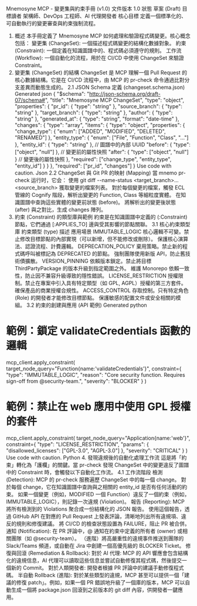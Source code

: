 Mnemosyne MCP - 變更集與約束手冊 (v1.0)
文件版本	1.0
狀態	草案 (Draft)
目標讀者	架構師、DevOps 工程師、AI 代理開發者
核心目標	定義一個標準化的、可自動執行的變更審查與約束強制流程。
1. 概述
本手冊定義了 Mnemosyne MCP 如何處理和驗證程式碼變更。核心概念包括：
變更集 (ChangeSet): 一個描述程式碼變更的結構化數據對象。
約束 (Constraint): 一個定義在知識圖譜中的、程式碼必須遵守的規則。
工作流 (Workflow): 一個自動化的流程，用於在 CI/CD 中使用 ChangeSet 來驗證 Constraint。
2. 變更集 (ChangeSet) 的結構
ChangeSet 是 MCP 理解一個 Pull Request 的核心數據結構。它是在 CI/CD 流程中，由 MCP 的 pr-check 命令通過比對分支差異而動態生成的。
2.1 JSON Schema 定義 (changeset.schema.json)
Generated json
{
  "$schema": "http://json-schema.org/draft-07/schema#",
  "title": "Mnemosyne MCP ChangeSet",
  "type": "object",
  "properties": {
    "pr_id": { "type": "string" },
    "source_branch": { "type": "string" },
    "target_branch": { "type": "string" },
    "author": { "type": "string" },
    "generated_at": { "type": "string", "format": "date-time" },
    "changes": {
      "type": "array",
      "items": {
        "type": "object",
        "properties": {
          "change_type": { "enum": ["ADDED", "MODIFIED", "DELETED", "RENAMED"] },
          "entity_type": { "enum": ["File", "Function", "Class", "..."] },
          "entity_id": { "type": "string" }, // 圖譜中的內部 UUID
          "before": { "type": ["object", "null"] }, // 變更前的屬性快照
          "after": { "type": ["object", "null"] }  // 變更後的屬性快照
        },
        "required": ["change_type", "entity_type", "entity_id"]
      }
    }
  },
  "required": ["pr_id", "changes"]
}
Use code with caution.
Json
2.2 ChangeSet 與 Git PR 的映射 (Mapping)
當 mnemo pr-check 运行时，它会：
使用 git diff --name-status <target_branch>...<source_branch> 獲取變更的檔案列表。
對於每個變更的檔案，觸發 ECL 管線的 Cognify 階段，解析出變更的 Function, Class 等細粒度實體。
在知識圖譜中查詢這些實體的變更前狀態 (before)。
將解析出的變更後狀態 (after) 與之對比，生成 changes 陣列。
3. 約束 (Constraint) 的類型庫與範例
約束是在知識圖譜中定義的 (:Constraint) 節點，它們通過 [:APPLIES_TO] 邊與受其影響的節點關聯。
3.1 核心約束類型庫
約束類型 (type)	描述	應用場景
IMMUTABLE_LOGIC	核心邏輯不可變。禁止修改目標節點的內部實現（可以新增，但不能修改或刪除）。	保護核心演算法、認證流程、計費邏輯。
DEPRECATION_POLICY	棄用策略。禁止新的程式碼呼叫被標記為 DEPRECATED 的節點。	強制團隊使用新版 API，防止舊技術債擴散。
VERSION_PINNING	依賴版本鎖定。禁止將目標 ThirdPartyPackage 的版本升級到指定範圍之外。	維護 Monorepo 依賴一致性，防止因不兼容升級導致的隱性錯誤。
LICENSE_RESTRICTION	授權限制。禁止在專案中引入具有特定類型（如 GPL, AGPL）授權的第三方套件。	確保產品的商業授權合規性。
ACCESS_CONTROL	存取控制。只有特定角色 (Role) 的開發者才能修改目標節點。	保護敏感的配置文件或安全相關的模組。
3.2 約束的創建與應用 (API 範例)
Generated python
# 範例：鎖定 validateCredentials 函數的邏輯
mcp_client.apply_constraint(
    target_node_query="Function{name:'validateCredentials'}",
    constraint={
        "type": "IMMUTABLE_LOGIC",
        "reason": "Core security function. Requires sign-off from @security-team.",
        "severity": "BLOCKER"
    }
)

# 範例：禁止在 web 應用中使用 GPL 授權的套件
mcp_client.apply_constraint(
    target_node_query="Application{name:'web'}",
    constraint={
        "type": "LICENSE_RESTRICTION",
        "params": { "disallowed_licenses": ["GPL-3.0", "AGPL-3.0"] },
        "severity": "CRITICAL"
    }
)
Use code with caution.
Python
4. 發現違規後的自動化處理工作流
這是將「約束」轉化為「護欄」的關鍵。當 pr-check 發現 ChangeSet 中的變更違反了圖譜中的 Constraint 時，會觸發以下自動化工作流。
4.1 工作流階段
檢測 (Detection):
MCP 的 pr-check 服務遍歷 ChangeSet 中的每一個 change。
對於每個 change，它在知識圖譜中查詢與之相關的 entity_id 是否有任何活動的約束。
如果一個變更（例如，MODIFIED 一個 Function）違反了一個約束（例如，IMMUTABLE_LOGIC），則記錄一次違規 (Violation)。
報告 (Reporting):
MCP 將所有檢測到的 Violations 聚合成一份結構化的 JSON 報告。
使用這個報告，透過 GitHub API 在對應的 Pull Request 上發表評論，清晰地列出所有違規項、違反的規則和修復建議。
將 CI/CD 的檢查狀態設置為 FAILURE，阻止 PR 被合併。
通知 (Notification):
在 PR 評論中，@ 通知在約束中定義的所有者 (owner) 或相關團隊（如 @security-team）。
（進階）將高嚴重性的違規事件推送到團隊的 Slack/Teams 頻道，或自動在 Jira 中創建一個高優先級的 BLOCKER Ticket。
修復與回滾 (Remediation & Rollback):
對於 AI 代理: MCP 的 API 響應會包含結構化的違規信息，AI 代理可以讀取這些信息並嘗試自動修復其程式碼，然後提交一個新的 Commit。
對於人類開發者: 開發者根據 PR 評論中的建議手動修復程式碼。
半自動 Rollback (進階): 對於某些類型的違規，MCP 甚至可以提供一個「建議的修復 patch」。例如，如果一個 PR 錯誤地升級了一個庫的版本，MCP 可以自動生成一個將 package.json 回滾到之前版本的 git diff 內容，供開發者一鍵應用。
